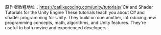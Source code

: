 原作者教程地址：https://catlikecoding.com/unity/tutorials/
C# and Shader Tutorials for the Unity Engine
These tutorials teach you about C# and shader programming for Unity. They build on one another, introducing new programming concepts, math, algorithms, and Unity features. They're useful to both novice and experienced developers.
